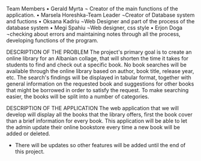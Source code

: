 Team Members
•	Gerald Myrta
¬ Creator of the main functions of the application.
•	Marsela Horeshka-Team Leader
¬Creator of Database system and fuctions
•	Oksana Kadriu 
¬Web Designer and part of the process of the database system 
•	Megi Spahiu
¬Web designer, css style 
•	Erjon Doga
¬checking about errors and maintaining notes through all the process, developing functions of the program.

DESCRIPTION OF THE PROBLEM
The project's primary goal is to  create an online library for an Albanian collage, that will shorten the time it takes for students to find and check out a specific book. No book searches will be available through the online library based on author, book title, release year, etc. The search's findings will be displayed in tabular format, together with general information on the requested book and suggestions for other books that might be borrowed in order to satisfy the request. To make searching easier, the books will be split into a number of categories.


DESCRIPTION OF THE APPLICATION
The web application that we will develop will display all the books that the library offers, first the book cover than a brief information for every book. 
  This application will be able to let the admin update their online bookstore every time a new book will be added or deleted. 

* There will be updates so other features will be added until the end of this project.
